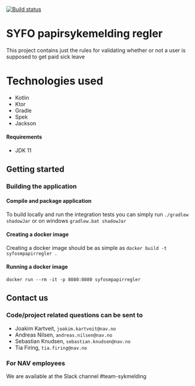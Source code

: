 [![Build status](https://github.com/navikt/syfosmpapirregler/workflows/Deploy%20to%20dev%20and%20prod/badge.svg)](https://github.com/navikt/syfosmpapirregler/workflows/Deploy%20to%20dev%20and%20prod/badge.svg)

# SYFO papirsykemelding regler
This project contains just the rules for validating whether or not a user is supposed to get paid sick leave

# Technologies used
* Kotlin
* Ktor
* Gradle
* Spek
* Jackson

#### Requirements

* JDK 11

## Getting started

### Building the application
#### Compile and package application
To build locally and run the integration tests you can simply run `./gradlew shadowJar` or on windows 
`gradlew.bat shadowJar`

#### Creating a docker image
Creating a docker image should be as simple as `docker build -t syfosmpapirregler .`

#### Running a docker image
`docker run --rm -it -p 8080:8080 syfosmpapirregler`

## Contact us
### Code/project related questions can be sent to
* Joakim Kartveit, `joakim.kartveit@nav.no`
* Andreas Nilsen, `andreas.nilsen@nav.no`
* Sebastian Knudsen, `sebastian.knudsen@nav.no`
* Tia Firing, `tia.firing@nav.no`

### For NAV employees
We are available at the Slack channel #team-sykmelding